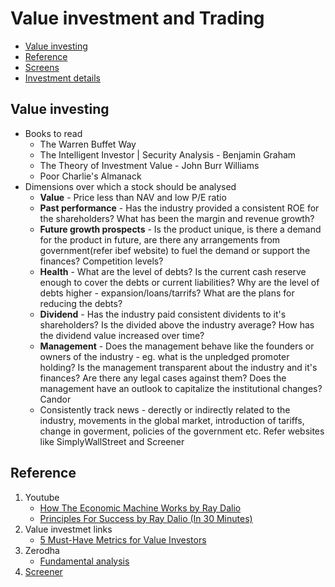 
# Value investment and Trading

- [Value investing](#value-investing)
- [Reference](#reference)
- [Screens](https://github.com/rohan193/Beating-Nifty/tree/master/Screens)
- [Investment details](https://github.com/rohan193/Beating-Nifty/tree/master/Investment%20details)

## Value investing

- Books to read
  - The Warren Buffet Way
  - The Intelligent Investor | Security Analysis - Benjamin Graham
  - The Theory of Investment Value - John Burr Williams
  - Poor Charlie's Almanack
- Dimensions over which a stock should be analysed
  - **Value** - Price less than NAV and low P/E ratio
  - **Past performance** - Has the industry provided a consistent ROE for the shareholders? What has been the margin and revenue growth?
  - **Future growth prospects** - Is the product unique, is there a demand for the product in future, are there any arrangements from government(refer ibef website) to fuel the demand or support the finances? Competition levels?
  - **Health** - What are the level of debts? Is the current cash reserve enough to cover the debts or current liabilities? Why are the level of debts higher - expansion/loans/tarrifs? What are the plans for reducing the debts?
  - **Dividend** - Has the industry paid consistent dividents to it's shareholders? Is the divided above the industry average? How has the dividend value increased over time?
  - **Management** - Does the management behave like the founders or owners of the industry - eg. what is the unpledged promoter holding? Is the management transparent about the industry and it's finances? Are there any legal cases against them? Does the management have an outlook to capitalize the institutional changes? Candor
  - Consistently track news - derectly or indirectly related to the industry, movements in the global market, introduction of tariffs, change in goverment, policies of the government etc. Refer websites like SimplyWallStreet and Screener


## Reference 
1. Youtube
    - [How The Economic Machine Works by Ray Dalio](https://www.youtube.com/watch?v=PHe0bXAIuk0)
    - [Principles For Success by Ray Dalio (In 30 Minutes)](https://www.youtube.com/watch?v=B9XGUpQZY38)
2. Value investmet links
    - [5 Must-Have Metrics for Value Investors](https://www.investopedia.com/articles/fundamental-analysis/09/five-must-have-metrics-value-investors.asp) 
3. Zerodha
    - [Fundamental analysis](https://zerodha.com/varsity/)
4. [Screener](https://www.screener.in/)
